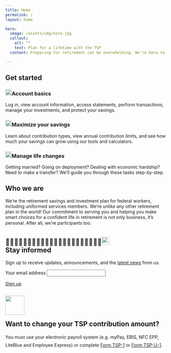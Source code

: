 ```yaml
---
title: Home
permalink: /
layout: home

hero:
  image: /assets/img/hero.jpg
  callout:
    alt: ""
    text: Plan for a lifetime with the TSP
  content: Preparing for retirement can be overwhelming. We're here to help you invest in your future.

---
```



<section class="home-getting-started usa-section-dark py3">
  <div class="usa-grid">
    <h2>Get started</h2>
    <div class="usa-grid">
      <div class="usa-width-one-third px2">
        <h3><img src="{{ site.baseurl }}/assets/img/icons/lock.svg" width="20" alt="" class="mr1">Account basics</h3>
        <p>Log in, view account information, access statements, perform transactions, manage your investments, and protect your savings.</p>
      </div>
      <div class="usa-width-one-third px2">
        <h3><img src="{{ site.baseurl }}/assets/img/icons/compass.svg" width="20" alt="" class="mr1">Maximize your savings</h3>
        <p>Learn about contribution types, view annual contribution limits, and see how much your savings can grow using our tools and calculators.</p>
      </div>
      <div class="usa-width-one-third px2">
        <h3><img src="{{ site.baseurl }}/assets/img/icons/sun.svg" width="20" alt="" class="mr1">Manage life changes</h3>
        <p>Getting married? Going on deployment? Dealing with economic hardship? Need to make a transfer? We’ll guide you through these tasks step-by-step.</p>
      </div>
    </div>
  </div>
</section>

<section class="who-we-are">
<div class="usa-section home-about bg-gray-light">
  <div class="usa-grid flex items-stretch">
    <div class="usa-width-two-thirds border-right">
      <h2>Who we are</h2>
      <p>We’re the retirement savings and investment plan for federal workers, including uniformed services members. We’re unlike any other retirement plan in the world! Our commitment to serving you and helping you make smart choices for a confident life in retirement is not only business, it’s personal. After all, we’re participants too.</p>
    </div>
    <div class="usa-width-one-third">
      <h2><img src="{{ site.baseurl }}/assets/img/icons/alarm-bell.svg" width="24" alt="" class="mr1"><br />Stay informed</h2>
      <p>Sign up to receive updates, announcements, and the <a href="#">latest news</a> from us.</p>
      <form>
  <label for="input-type-text">Your email address</label>
  <input id="input-type-text" name="input-type-text" type="text">
  </form>
      <a href="#" class="usa-button">Sign up</a>
    </div>
  </div>
</div>
</section>

<section class="change-contributions">
<div class="py4">
  <div class="usa-grid">
    <h2 class="center"><img src="{{ site.baseurl }}/assets/img/icons/cog.svg" width="60px" style="padding-bottom: .75em;" alt="" class=""><br />Want to change your TSP contribution amount?</h2>
    <div class="usa-grid">
    <p class="center" style="font-weight: 400; line-height: 1.75em">You must use your electronic payroll system (e.g. myPay, EBIS, NFC EPP, LiteBlue and Employee Express) or complete <a href="#">Form TSP-1</a> or <a href="#">Form TSP-U-1</a>.</p>
    </div>
  </div>
</div>
</section>
